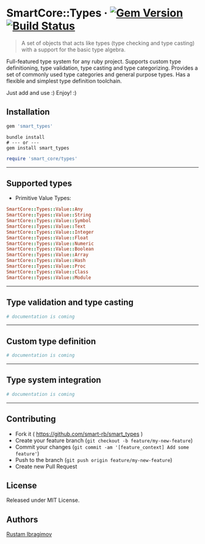 # SmartCore::Types &middot; [![Gem Version](https://badge.fury.io/rb/smart_types.svg)](https://badge.fury.io/rb/smart_types) [![Build Status](https://travis-ci.org/smart-rb/smart_types.svg?branch=master)](https://travis-ci.org/smart-rb/smart_types)

> A set of objects that acts like types (type checking and type casting) with a support for the basic type algebra.

Full-featured type system for any ruby project. Supports custom type definitioning,
type validation, type casting and type categorizing. Provides a set of commonly used type
categories and general purpose types. Has a flexible and simplest type definition toolchain.

Just add and use :) Enjoy! :)

## Installation

```ruby
gem 'smart_types'
```

```shell
bundle install
# --- or ---
gem install smart_types
```

```ruby
require 'smart_core/types'
```

---

## Supported types

- Primitive Value Types:

```ruby
SmartCore::Types::Value::Any
SmartCore::Types::Value::String
SmartCore::Types::Value::Symbol
SmartCore::Types::Value::Text
SmartCore::Types::Value::Integer
SmartCore::Types::Value::Float
SmartCore::Types::Value::Numeric
SmartCore::Types::Value::Boolean
SmartCore::Types::Value::Array
SmartCore::Types::Value::Hash
SmartCore::Types::Value::Proc
SmartCore::Types::Value::Class
SmartCore::Types::Value::Module
```

---

## Type validation and type casting

```ruby
# documentation is coming
```

---

## Custom type definition

```ruby
# documentation is coming
```

---

## Type system integration

```ruby
# documentation is coming
```

---

## Contributing

- Fork it ( https://github.com/smart-rb/smart_types )
- Create your feature branch (`git checkout -b feature/my-new-feature`)
- Commit your changes (`git commit -am '[feature_context] Add some feature'`)
- Push to the branch (`git push origin feature/my-new-feature`)
- Create new Pull Request

## License

Released under MIT License.

## Authors

[Rustam Ibragimov](https://github.com/0exp)
